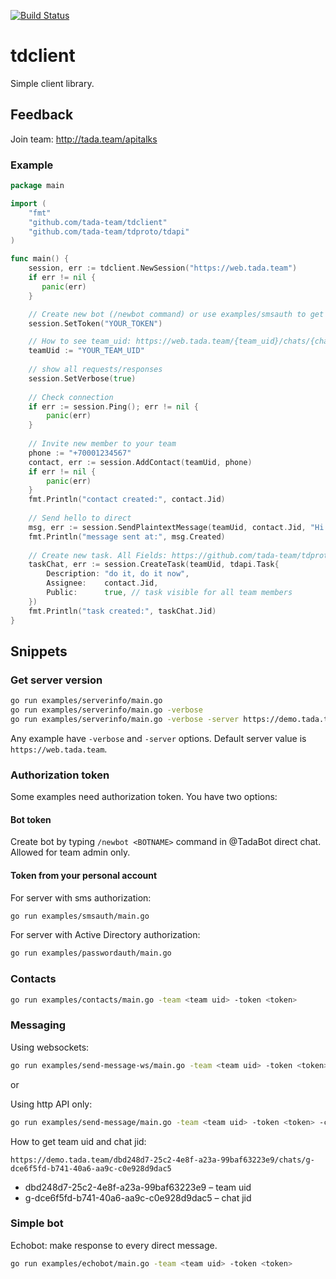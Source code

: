 [![Build Status](https://travis-ci.org/tada-team/tdclient.svg?branch=master)](https://travis-ci.org/tada-team/tdclient)
# tdclient
Simple client library.

## Feedback
Join team: http://tada.team/apitalks

### Example
```go
package main

import (
	"fmt"
	"github.com/tada-team/tdclient"
	"github.com/tada-team/tdproto/tdapi"
)

func main() {
    session, err := tdclient.NewSession("https://web.tada.team")
    if err != nil {
       panic(err)
    }

    // Create new bot (/newbot command) or use examples/smsauth to get own account token
    session.SetToken("YOUR_TOKEN")

    // How to see team_uid: https://web.tada.team/{team_uid}/chats/{chat_jid}
    teamUid := "YOUR_TEAM_UID" 
	
    // show all requests/responses
    session.SetVerbose(true)
 
    // Check connection
    if err := session.Ping(); err != nil {
        panic(err)
    }
    
    // Invite new member to your team
    phone := "+70001234567"
    contact, err := session.AddContact(teamUid, phone)
    if err != nil {
        panic(err)
    }
    fmt.Println("contact created:", contact.Jid)
    
    // Send hello to direct
    msg, err := session.SendPlaintextMessage(teamUid, contact.Jid, "Hi there!") 
    fmt.Println("message sent at:", msg.Created)
    
    // Create new task. All Fields: https://github.com/tada-team/tdproto/blob/master/tdapi/task.go
    taskChat, err := session.CreateTask(teamUid, tdapi.Task{
        Description: "do it, do it now",
        Assignee:    contact.Jid,
        Public:      true, // task visible for all team members
    }) 
    fmt.Println("task created:", taskChat.Jid)
}

```

## Snippets

### Get server version

```bash
go run examples/serverinfo/main.go
go run examples/serverinfo/main.go -verbose
go run examples/serverinfo/main.go -verbose -server https://demo.tada.team
```

Any example have `-verbose` and `-server` options. Default server value is `https://web.tada.team`.

### Authorization token

Some examples need authorization token. You have two options:

#### Bot token
 
Create bot by typing `/newbot <BOTNAME>` command in @TadaBot direct chat. 
Allowed for team admin only.

#### Token from your personal account

For server with sms authorization:
```bash
go run examples/smsauth/main.go
```

For server with Active Directory authorization:
```bash
go run examples/passwordauth/main.go
```

### Contacts

```bash
go run examples/contacts/main.go -team <team uid> -token <token>
```

### Messaging

Using websockets:
```bash
go run examples/send-message-ws/main.go -team <team uid> -token <token> -chat <chat jid> -message <message text>
```
or

Using http API only:
```bash
go run examples/send-message/main.go -team <team uid> -token <token> -chat <chat jid> -message <message text>
```

How to get team uid and chat jid:

```https://demo.tada.team/dbd248d7-25c2-4e8f-a23a-99baf63223e9/chats/g-dce6f5fd-b741-40a6-aa9c-c0e928d9dac5```
 
 * dbd248d7-25c2-4e8f-a23a-99baf63223e9 – team uid
 * g-dce6f5fd-b741-40a6-aa9c-c0e928d9dac5 – chat jid

### Simple bot

Echobot: make response to every direct message.

```bash
go run examples/echobot/main.go -team <team uid> -token <token>
```
